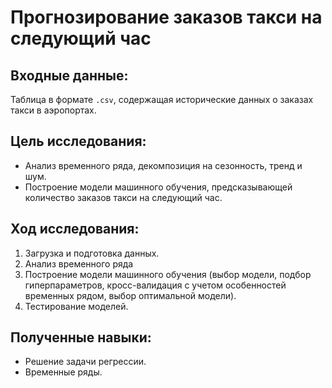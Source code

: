 # Прогнозирование заказов такси на следующий час

## Входные данные:

Таблица в формате `.csv`, содержащая исторические данных о заказах такси в аэропортах.

## Цель исследования:

* Анализ временного ряда, декомпозиция на сезонность, тренд и шум.
* Построение модели машинного обучения, предсказывающей количество заказов такси на следующий час.

## Ход исследования:

1. Загрузка и подготовка данных.
2. Анализ временного ряда
4. Построение модели машинного обучения (выбор модели, подбор гиперпараметров, кросс-валидация с учетом особенностей временных рядом, выбор оптимальной модели).
5. Тестирование моделей.

## Полученные навыки:

* Решение задачи регрессии.
* Временные ряды.

